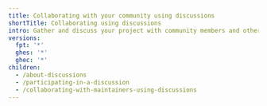 ```yaml
---
title: Collaborating with your community using discussions
shortTitle: Collaborating using discussions
intro: Gather and discuss your project with community members and other maintainers.
versions:
  fpt: '*'
  ghes: '*'
  ghec: '*'
children:
  - /about-discussions
  - /participating-in-a-discussion
  - /collaborating-with-maintainers-using-discussions
---
```


